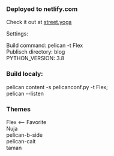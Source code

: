 ### Deployed to netlify.com

Check it out at [street.yoga](www.street.yoga)  

Settings:

Build command: pelican -t Flex  
Publisch directory: blog  
PYTHON_VERSION: 3.8  


### Build localy: 

pelican content -s pelicanconf.py -t Flex\;   
pelican --listen

### Themes

Flex <-- Favorite  
Nuja  
pelican-b-side  
pelican-cait  
taman  
	
	


